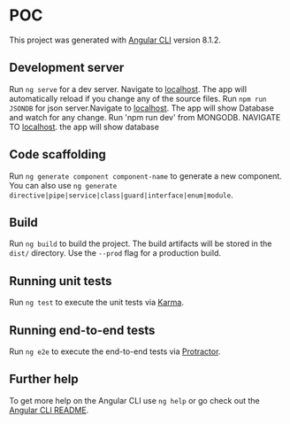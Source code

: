 # POC

This project was generated with [Angular CLI](https://github.com/angular/angular-cli) version 8.1.2.

## Development server

Run `ng serve` for a dev server. Navigate to [localhost](`http://localhost:4200/`). The app will automatically reload if you change any of the source files.
Run `npm run JSONDB` for json server.Navigate to [localhost](`http://localhost:3000/`). The app will show Database and watch for any change.
Run 'npm run dev' from MONGODB.  NAVIGATE TO [localhost](`http://localhost:3000/`). the app will show database

## Code scaffolding

Run `ng generate component component-name` to generate a new component. You can also use `ng generate directive|pipe|service|class|guard|interface|enum|module`.

## Build

Run `ng build` to build the project. The build artifacts will be stored in the `dist/` directory. Use the `--prod` flag for a production build.

## Running unit tests

Run `ng test` to execute the unit tests via [Karma](https://karma-runner.github.io).

## Running end-to-end tests

Run `ng e2e` to execute the end-to-end tests via [Protractor](http://www.protractortest.org/).

## Further help

To get more help on the Angular CLI use `ng help` or go check out the [Angular CLI README](https://github.com/angular/angular-cli/blob/master/README.md).
